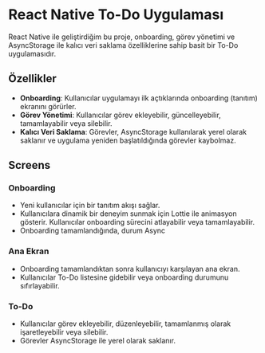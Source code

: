 # React Native To-Do Uygulaması

React Native ile geliştirdiğim bu proje, onboarding, görev yönetimi ve AsyncStorage ile kalıcı veri saklama özelliklerine sahip basit bir To-Do uygulamasıdır.

## Özellikler

- **Onboarding**: Kullanıcılar uygulamayı ilk açtıklarında onboarding (tanıtım) ekranını görürler.
- **Görev Yönetimi**: Kullanıcılar görev ekleyebilir, güncelleyebilir, tamamlayabilir veya silebilir.
- **Kalıcı Veri Saklama**: Görevler, AsyncStorage kullanılarak yerel olarak saklanır ve uygulama yeniden başlatıldığında görevler kaybolmaz.

## Screens

### Onboarding

- Yeni kullanıcılar için bir tanıtım akışı sağlar.
- Kullanıcılara dinamik bir deneyim sunmak için Lottie ile animasyon gösterir.
  Kullanıcılar onboarding sürecini atlayabilir veya tamamlayabilir.
- Onboarding tamamlandığında, durum Async

### Ana Ekran

- Onboarding tamamlandıktan sonra kullanıcıyı karşılayan ana ekran.
- Kullanıcılar To-Do listesine gidebilir veya onboarding durumunu sıfırlayabilir.

### To-Do

- Kullanıcılar görev ekleyebilir, düzenleyebilir, tamamlanmış olarak işaretleyebilir veya silebilir.
- Görevler AsyncStorage ile yerel olarak saklanır.
